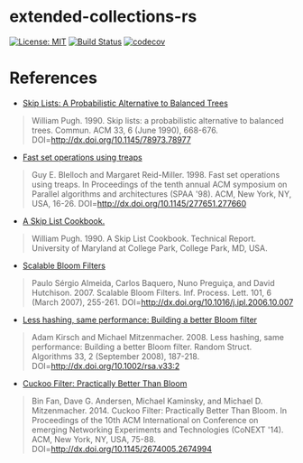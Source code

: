 # extended-collections-rs
[![License: MIT](https://img.shields.io/badge/License-MIT-yellow.svg)](https://opensource.org/licenses/MIT) [![Build Status](https://travis-ci.org/jeffrey-xiao/extended-collections-rs.svg?branch=master)](https://travis-ci.org/jeffrey-xiao/extended-collections-rs) [![codecov](https://codecov.io/gh/jeffrey-xiao/extended-collections-rs/branch/master/graph/badge.svg)](https://codecov.io/gh/jeffrey-xiao/extended-collections-rs)

# References
 - [Skip Lists: A Probabilistic Alternative to Balanced Trees](https://dl.acm.org/citation.cfm?id=78977)
 > William Pugh. 1990. Skip lists: a probabilistic alternative to balanced trees. Commun. ACM 33, 6 (June 1990), 668-676. DOI=http://dx.doi.org/10.1145/78973.78977
 - [Fast set operations using treaps](https://dl.acm.org/citation.cfm?id=277660)
 > Guy E. Blelloch and Margaret Reid-Miller. 1998. Fast set operations using treaps. In Proceedings of the tenth annual ACM symposium on Parallel algorithms and architectures (SPAA '98). ACM, New York, NY, USA, 16-26. DOI=http://dx.doi.org/10.1145/277651.277660
 - [A Skip List Cookbook.](https://dl.acm.org/citation.cfm?id=93711)
 > William Pugh. 1990. A Skip List Cookbook. Technical Report. University of Maryland at College Park, College Park, MD, USA.
 - [Scalable Bloom Filters](https://dl.acm.org/citation.cfm?id=1224501)
 > Paulo Sérgio Almeida, Carlos Baquero, Nuno Preguiça, and David Hutchison. 2007. Scalable Bloom Filters. Inf. Process. Lett. 101, 6 (March 2007), 255-261. DOI=http://dx.doi.org/10.1016/j.ipl.2006.10.007
 - [Less hashing, same performance: Building a better Bloom filter](https://dl.acm.org/citation.cfm?id=1400125)
 > Adam Kirsch and Michael Mitzenmacher. 2008. Less hashing, same performance: Building a better Bloom filter. Random Struct. Algorithms 33, 2 (September 2008), 187-218. DOI=http://dx.doi.org/10.1002/rsa.v33:2
 - [Cuckoo Filter: Practically Better Than Bloom](https://dl.acm.org/citation.cfm?id=2674994)
 > Bin Fan, Dave G. Andersen, Michael Kaminsky, and Michael D. Mitzenmacher. 2014. Cuckoo Filter: Practically Better Than Bloom. In Proceedings of the 10th ACM International on Conference on emerging Networking Experiments and Technologies (CoNEXT '14). ACM, New York, NY, USA, 75-88. DOI=http://dx.doi.org/10.1145/2674005.2674994
